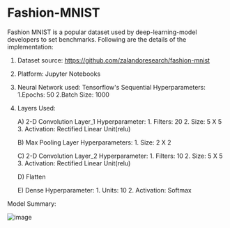 # Fashion-MNIST

Fashion MNIST is a popular dataset used by deep-learning-model developers to set benchmarks. Following are the details of the implementation:

1. Dataset source: https://github.com/zalandoresearch/fashion-mnist

2. Platform: Jupyter Notebooks

3. Neural Network used: Tensorflow's Sequential
      Hyperparameters:
        1.Epochs: 50
        2.Batch Size: 1000

4. Layers Used: 
    
    A) 2-D Convolution Layer_1
        Hyperparameter: 
         1. Filters: 20
         2. Size: 5 X 5
         3. Activation: Rectified Linear Unit(relu)
         
    B) Max Pooling Layer
        Hyperparameters:
          1. Size: 2 X 2
          
    C) 2-D Convolution Layer_2
        Hyperparameter: 
         1. Filters: 10
         2. Size: 5 X 5
         3. Activation: Rectified Linear Unit(relu)
    
    D) Flatten
    
    E) Dense
        Hyperparameter: 
         1. Units: 10
         2. Activation: Softmax

Model Summary:

![image](https://user-images.githubusercontent.com/31684198/114301429-7586ff80-9ae2-11eb-8828-178bf3055a85.png)

         
        
